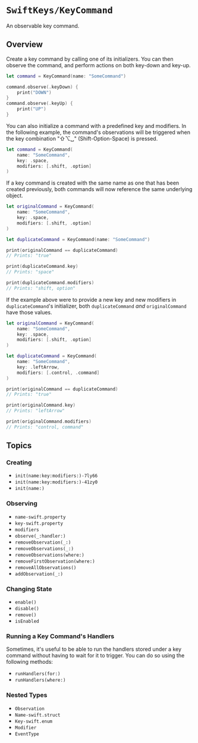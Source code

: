 # ``SwiftKeys/KeyCommand``

An observable key command.

## Overview

Create a key command by calling one of its initializers. You can then observe the command, and perform actions on both key-down and key-up.

```swift
let command = KeyCommand(name: "SomeCommand")

command.observe(.keyDown) {
    print("DOWN")
}
command.observe(.keyUp) {
    print("UP")
}
```

You can also initialize a command with a predefined key and modifiers. In the following example, the command's observations will be triggered when the key combination "⇧⌥␣" (Shift-Option-Space) is pressed.

```swift
let command = KeyCommand(
    name: "SomeCommand",
    key: .space,
    modifiers: [.shift, .option]
)
```

If a key command is created with the same name as one that has been created previously, both commands will now reference the same underlying object.

```swift
let originalCommand = KeyCommand(
    name: "SomeCommand",
    key: .space,
    modifiers: [.shift, .option]
)

let duplicateCommand = KeyCommand(name: "SomeCommand")

print(originalCommand == duplicateCommand)
// Prints: "true"

print(duplicateCommand.key)
// Prints: "space"

print(duplicateCommand.modifiers)
// Prints: "shift, option"
```

If the example above were to provide a new key and new modifiers in `duplicateCommand`'s initializer, both `duplicateCommand` _and_ `originalCommand` have those values.

```swift
let originalCommand = KeyCommand(
    name: "SomeCommand",
    key: .space,
    modifiers: [.shift, .option]
)

let duplicateCommand = KeyCommand(
    name: "SomeCommand",
    key: .leftArrow,
    modifiers: [.control, .command]
)

print(originalCommand == duplicateCommand)
// Prints: "true"

print(originalCommand.key)
// Prints: "leftArrow"

print(originalCommand.modifiers)
// Prints: "control, command"
```

## Topics

### Creating

- ``init(name:key:modifiers:)-7ly66``
- ``init(name:key:modifiers:)-41zy0``
- ``init(name:)``

### Observing

- ``name-swift.property``
- ``key-swift.property``
- ``modifiers``
- ``observe(_:handler:)``
- ``removeObservation(_:)``
- ``removeObservations(_:)``
- ``removeObservations(where:)``
- ``removeFirstObservation(where:)``
- ``removeAllObservations()``
- ``addObservation(_:)``

### Changing State

- ``enable()``
- ``disable()``
- ``remove()``
- ``isEnabled``

### Running a Key Command's Handlers

Sometimes, it's useful to be able to run the handlers stored under a key command without having to wait for it to trigger. You can do so using the following methods:

- ``runHandlers(for:)``
- ``runHandlers(where:)``

### Nested Types

- ``Observation``
- ``Name-swift.struct``
- ``Key-swift.enum``
- ``Modifier``
- ``EventType``
